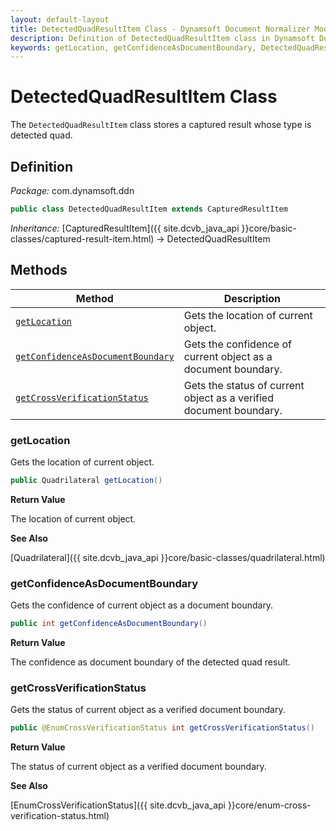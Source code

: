 ```yaml
---
layout: default-layout
title: DetectedQuadResultItem Class - Dynamsoft Document Normalizer Module Java Edition API Reference
description: Definition of DetectedQuadResultItem class in Dynamsoft Document Normalizer Module Java Edition.
keywords: getLocation, getConfidenceAsDocumentBoundary, DetectedQuadResultItem, api reference
---
```


# DetectedQuadResultItem Class

The `DetectedQuadResultItem` class stores a captured result whose type is detected quad.

## Definition

*Package:* com.dynamsoft.ddn

```java
public class DetectedQuadResultItem extends CapturedResultItem
```

*Inheritance:* [CapturedResultItem]({{ site.dcvb_java_api }}core/basic-classes/captured-result-item.html) -> DetectedQuadResultItem

## Methods

| Method | Description |
|--------|-------------|
| [`getLocation`](#getlocation) | Gets the location of current object. |
| [`getConfidenceAsDocumentBoundary`](#getconfidenceasdocumentboundary) | Gets the confidence of current object as a document boundary. |
| [`getCrossVerificationStatus`](#getcrossverificationstatus) | Gets the status of current object as a verified document boundary. |

### getLocation

Gets the location of current object.

```java
public Quadrilateral getLocation()
```

**Return Value**

The location of current object.

**See Also**

[Quadrilateral]({{ site.dcvb_java_api }}core/basic-classes/quadrilateral.html)

### getConfidenceAsDocumentBoundary

Gets the confidence of current object as a document boundary.

```java
public int getConfidenceAsDocumentBoundary()
```

**Return Value**

The confidence as document boundary of the detected quad result.

### getCrossVerificationStatus

Gets the status of current object as a verified document boundary.

```java
public @EnumCrossVerificationStatus int getCrossVerificationStatus()
```

**Return Value**

The status of current object as a verified document boundary.

**See Also**

[EnumCrossVerificationStatus]({{ site.dcvb_java_api }}core/enum-cross-verification-status.html)

